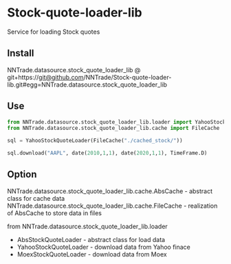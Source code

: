 # Stock-quote-loader-lib
Service for loading Stock quotes

## Install
NNTrade.datasource.stock_quote_loader_lib @ git+https://git@github.com/NNTrade/Stock-quote-loader-lib.git#egg=NNTrade.datasource.stock_quote_loader_lib

## Use
```python
from NNTrade.datasource.stock_quote_loader_lib.loader import YahooStockQuoteLoader,date, TimeFrame
from NNTrade.datasource.stock_quote_loader_lib.cache import FileCache

sql = YahooStockQuoteLoader(FileCache("./cached_stock/"))

sql.download("AAPL", date(2010,1,1), date(2020,1,1), TimeFrame.D)
```

## Option
NNTrade.datasource.stock_quote_loader_lib.cache.AbsCache - abstract class for cache data
NNTrade.datasource.stock_quote_loader_lib.cache.FileCache - realization of AbsCache to store data in files

from NNTrade.datasource.stock_quote_loader_lib.loader
- AbsStockQuoteLoader - abstract class for load data
- YahooStockQuoteLoader - download data from Yahoo finace
- MoexStockQuoteLoader - download data from Moex

